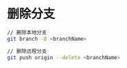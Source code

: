 # 删除分支

```bash
// 删除本地分支
git branch -D <branchName>

// 删除远程分支
git push origin --delete <branchName>
```



